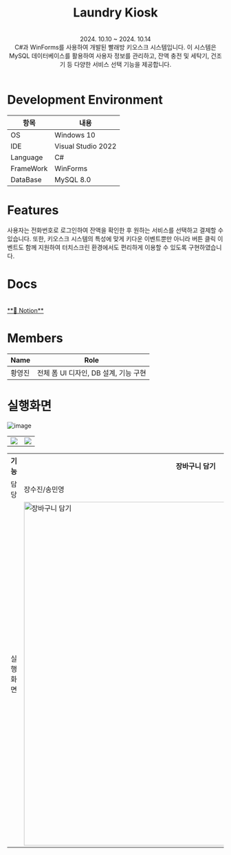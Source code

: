 <div align="center">
<h1>Laundry Kiosk</h1>

<br>
 2024. 10.10 ~ 2024. 10.14 <br>
 C#과 WinForms를 사용하여 개발된 빨래방 키오스크 시스템입니다. 이 시스템은 MySQL 데이터베이스를 활용하여 사용자 정보를 관리하고, 잔액 충전 및 세탁기, 건조기 등 다양한 서비스 선택 기능을 제공합니다.

<br>
<br>
</div>

# **Development Environment**

| 항목 | 내용 |
| --- | --- |
| OS | Windows 10 |
| IDE | Visual Studio 2022 |
| Language | C# |
| FrameWork | WinForms |
| DataBase | MySQL 8.0 |

# **Features**

사용자는 전화번호로 로그인하여 잔액을 확인한 후 원하는 서비스를 선택하고 결제할 수 있습니다. 또한, 키오스크 시스템의 특성에 맞게 키다운 이벤트뿐만 아니라 버튼 클릭 이벤트도 함께 지원하여 터치스크린 환경에서도 편리하게 이용할 수 있도록 구현하였습니다.
# Docs 

<br>
<a href="https://nonchalant-practice-d82.notion.site/C-WinForms-1a643edb387c801b8c89e3423eaa64ca?pvs=4"> **📒 Notion**
</a> 



# Members

| Name | Role |
| --- | --- |
| 황영진 | 전체 폼 UI 디자인, DB 설계, 기능 구현 |



# 실행화면

![image](https://github.com/Moble-MP3Player/Kiosk/assets/54611807/0a1d14ae-2362-4310-889b-f2406248a58f)

<table>
<tr>
 <td>
  <img src="https://github.com/Moble-MP3Player/Kiosk/assets/54611807/ecff4205-4590-4c9e-a2ee-88daa16edc96">
 </td>
 <td>
 <img src="https://github.com/Moble-MP3Player/Kiosk/assets/54611807/49ff04dc-3901-41ad-8cb8-6e04338677a2">
 </td>
 </tr>
</table>


<table>
  <tr>
    <th> 기능 </th>
    <th>장바구니 담기</th>
    <th>장바구니 상품 교환</th>
    <th>상품 교환하기</th>
    <th>상품 반품하기</th>
    <th>상품 결제하기</th>
    <th colspan=2>관리자 모드</th>
  </tr>
  <tr algin="center">
    <td> 담당 </td>
    <td>장수진/송민영</td>
    <td>장수진</td>
    <td>송민영</td>
    <td>장수진</td>
    <td>황영진</td>
    <td colspan=2>간현진</td>
  </tr>


  <tr height="500" width="500">
     <td> 실행 화면 </td>
    <td><img src="https://github.com/Moble-MP3Player/Kiosk/assets/54611807/ea7be023-1064-461c-96d9-279805b7767b" alt="장바구니 담기" width=800 ></td>
    <td><img src="https://github.com/Moble-MP3Player/Kiosk/assets/54611807/4900fd6c-412c-48ca-8d97-31505cfb816a" alt="장바구니 상품 교환" width=800 ></td>
    <td><img src="https://github.com/Moble-MP3Player/Kiosk/assets/54611807/c13bfeb5-4955-4c70-ad43-4c08d8f7cb31" alt="상품 교환하기" width=800 ></td>
    <td><img src="https://github.com/Moble-MP3Player/Kiosk/assets/54611807/ececd0b5-a7bf-4b6f-a2ad-fb7d5aadbb7e" alt="상품 반품하기" width=800 ></td>
    <td><img src="https://github.com/Moble-MP3Player/Kiosk/assets/54611807/bbc18cdb-4e08-4391-9c3d-7ad21bcb790e" alt="상품 결제하기" width=500 ></td>
    <td>
      <img src="https://github.com/Moble-MP3Player/Kiosk/assets/54611807/4500628f-8527-4368-ae26-35e9760fb925" alt="관리자 모드 1"  width=500 >
    </td>
   <td>
     <img src="https://github.com/Moble-MP3Player/Kiosk/assets/54611807/3df6c950-3a64-45a8-b029-6e29148a378b" alt="관리자 모드 2"  width=500 >
   </td>
  </tr>
</table>








